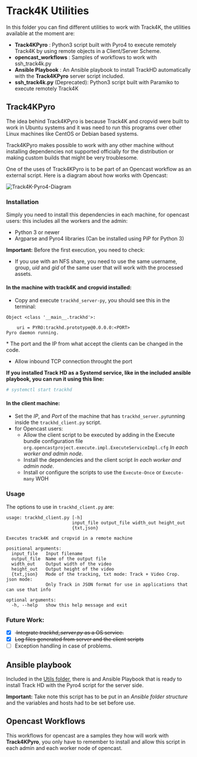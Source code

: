 # Track4K Utilities

In this folder you can find different utilities to work with Track4K, the utilities available at the moment are:

* **Track4KPyro** : Python3 script built with Pyro4 to execute remotely Track4K by using remote objects in a Client/Server Scheme.
* **opencast_workflows** : Samples of workflows to work with ssh_track4k.py
*  **Ansible Playbook** : An Ansible playbook to install TrackHD automatically with the **Track4KPyro** server script included.
* **ssh_track4k.py** (Deprecated): Python3 script built with Paramiko to execute remotely Track4K

## Track4KPyro

The idea behind Track4KPyro is because Track4K and cropvid were built to work in Ubuntu systems and it was need to run this programs over other Linux machines like CentOS or Debian based systems.

Track4KPyro makes possible to work with any other machine without installing dependencies not supported officially for the distribution or making custom builds that might be very troublesome.

One of the uses of Track4KPyro is to be part of an Opencast workflow as an external script. Here is a diagram about how works with Opencast:

![Track4K-Pyro4-Diagram](/assets/Diagram-Track4K-Pyro4.png)

### Installation

Simply you need to install this dependencies in each machine, for opencast users: this includes all the workers and the admin:

* Python 3 or newer
* Argparse and Pyro4 libraries (Can be installed using PiP for Python 3)

**Important:** Before the first execution, you need to check:

* If you use with an NFS share, you need to use the same username, group, *uid* and *gid* of the same user that will work with the processed assets.

#### In the machine with track4K and cropvid installed:

* Copy and execute `trackhd_server-py`, you should see this in the terminal:

```
Object <class '__main__.trackhd'>:

    uri = PYRO:trackhd.prototype@0.0.0.0:<PORT>
Pyro daemon running.
```
\* The port and the IP from what accept the clients can be changed in the code.

* Allow  inbound TCP connection throught the port


**If you installed Track HD as a Systemd service, like in the included ansible playbook, you can run it using this line:**

```bash
# systemctl start trackhd
```

#### In the client machine:

* Set the *IP*, and *Port* of the machine that has `trackhd_server.py`running inside the `trackhd_client.py` script.
* for Opencast users:
  - Allow the client script to be executed by adding in the Execute bundle configuration file `org.opencastproject.execute.impl.ExecuteServiceImpl.cfg` *In each worker and admin node*.
  - Install the dependencies and the client script *In each worker and admin node*.
  - Install or configure the scripts to use the `Execute-Once` or `Execute-many` WOH

### Usage
The options to use in `trackhd_client.py` are:

```
usage: trackhd_client.py [-h]
                         input_file output_file width_out height_out
                         {txt,json}

Executes track4K and cropvid in a remote machine

positional arguments:
  input_file   Input filename
  output_file  Name of the output file
  width_out    Output width of the video
  height_out   Output height of the video
  {txt,json}   Mode of the tracking, txt mode: Track + Video Crop. json mode:
               Only Track in JSON format for use in applications that can use that info

optional arguments:
  -h, --help   show this help message and exit
```

### Future Work:

* [x] <del> Integrate *trackhd_server.py* as a OS service. </del>
* [x] <del>Log files generated from server and the client scripts </del>
* [ ] Exception handling in case of problems.

## Ansible playbook

Included in the [Utils folder](/utils), there is and Ansible Playbook that is ready to install Track HD with the Pyro4 script for the server side.

**Important:** Take note this script has to be put in an *Ansible folder structure* and the variables and hosts had to be set before use.


## Opencast Workflows

This workflows for opencast are a samples they how will work with **Track4KPyro**, you only have to remember to install and allow this script in each admin and each worker node of opencast.
